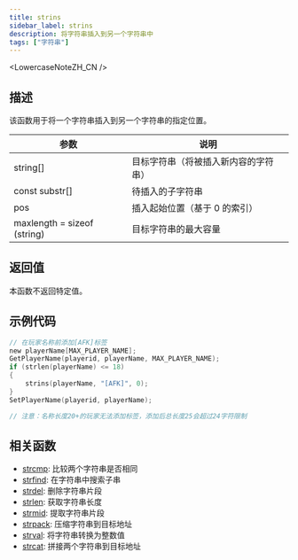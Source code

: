 ```yaml
---
title: strins
sidebar_label: strins
description: 将字符串插入到另一个字符串中
tags: ["字符串"]
---
```


<LowercaseNoteZH_CN />

## 描述

该函数用于将一个字符串插入到另一个字符串的指定位置。

| 参数                        | 说明                                 |
| --------------------------- | ------------------------------------ |
| string[]                    | 目标字符串（将被插入新内容的字符串） |
| const substr[]              | 待插入的子字符串                     |
| pos                         | 插入起始位置（基于 0 的索引）        |
| maxlength = sizeof (string) | 目标字符串的最大容量                 |

## 返回值

本函数不返回特定值。

## 示例代码

```c
// 在玩家名称前添加[AFK]标签
new playerName[MAX_PLAYER_NAME];
GetPlayerName(playerid, playerName, MAX_PLAYER_NAME);
if (strlen(playerName) <= 18)
{
    strins(playerName, "[AFK]", 0);
}
SetPlayerName(playerid, playerName);

// 注意：名称长度20+的玩家无法添加标签，添加后总长度25会超过24字符限制
```

## 相关函数

- [strcmp](strcmp): 比较两个字符串是否相同
- [strfind](strfind): 在字符串中搜索子串
- [strdel](strdel): 删除字符串片段
- [strlen](strlen): 获取字符串长度
- [strmid](strmid): 提取字符串片段
- [strpack](strpack): 压缩字符串到目标地址
- [strval](strval): 将字符串转换为整数值
- [strcat](strcat): 拼接两个字符串到目标地址
